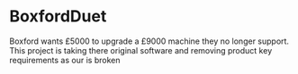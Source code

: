 # BoxfordDuet
Boxford wants £5000 to upgrade a £9000 machine they no longer support. This project is taking there original software and removing product key requirements as our is broken
